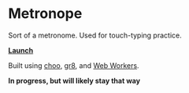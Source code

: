# Metronope

Sort of a metronome. Used for touch-typing practice.

[**Launch**](https://jongacnik.github.io/metronope/)

Built using [choo](https://github.com/yoshuawuyts/choo), [gr8](https://github.com/jongacnik/gr8), and [Web Workers](https://developer.mozilla.org/en-US/docs/Web/API/Web_Workers_API/Using_web_workers).

**In progress, but will likely stay that way**


